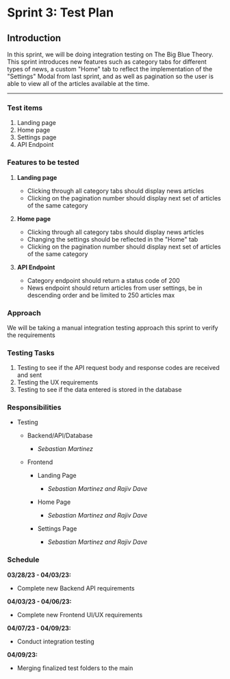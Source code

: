 # Sprint 3: Test Plan

## Introduction

In this sprint, we will be doing integration testing on The Big Blue Theory. This sprint introduces new features such as category tabs for different types of news, a custom "Home" tab to reflect the implementation of the "Settings" Modal from last sprint, and as well as pagination so the user is able to view all of the articles available at the time.

---

### Test items

1. Landing page
2. Home page
3. Settings page
4. API Endpoint

### Features to be tested

1. **Landing page**

   - Clicking through all category tabs should display news articles
   - Clicking on the pagination number should display next set of articles of the same category

2. **Home page**

   - Clicking through all category tabs should display news articles
   - Changing the settings should be reflected in the "Home" tab
   - Clicking on the pagination number should display next set of articles of the same category

3. **API Endpoint**

   - Category endpoint should return a status code of 200
   - News endpoint should return articles from user settings, be in descending order and be limited to 250 articles max

### Approach

We will be taking a manual integration testing approach this sprint to verify the requirements

### Testing Tasks

1. Testing to see if the API request body and response codes are received and sent
2. Testing the UX requirements
3. Testing to see if the data entered is stored in the database

### Responsibilities

- Testing

  - Backend/API/Database

    - _Sebastian Martinez_

  - Frontend

    - Landing Page

      - _Sebastian Martinez and Rajiv Dave_

    - Home Page

      - _Sebastian Martinez and Rajiv Dave_

    - Settings Page

      - _Sebastian Martinez and Rajiv Dave_

### Schedule

**03/28/23 - 04/03/23:**

- Complete new Backend API requirements

**04/03/23 - 04/06/23:**

- Complete new Frontend UI/UX requirements

**04/07/23 - 04/09/23:**

- Conduct integration testing

**04/09/23:**

- Merging finalized test folders to the main
